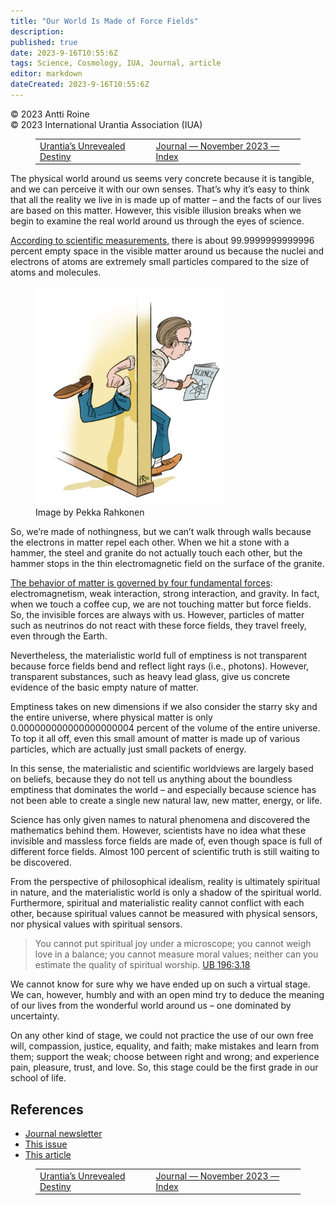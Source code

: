 ```yaml
---
title: "Our World Is Made of Force Fields"
description: 
published: true
date: 2023-9-16T10:55:6Z
tags: Science, Cosmology, IUA, Journal, article
editor: markdown
dateCreated: 2023-9-16T10:55:6Z
---
```


<p class="v-card v-sheet theme--light grey lighten-3 px-2">© 2023 Antti Roine<br>© 2023 International Urantia Association (IUA)</p>
<figure class="table chapter-navigator">
  <table>
    <tbody>
      <tr>
        <td>
        <a href="/en/article/Neal_Waldrop/urantias_unrevealed_destiny">
          <span class="mdi mdi-arrow-left-drop-circle"></span><span class="pl-2">Urantia’s Unrevealed Destiny</span>
        </a>
        </td>
        <td>
        <a href="/en/index/articles_iua_journal#journal-november-2023">
          <span class="mdi mdi-book-open-variant"></span><span class="pl-2">Journal — November 2023 — Index</span>
        </a>
        </td>
        <td>
        </td>
      </tr>
    </tbody>
  </table>
</figure>


The physical world around us seems very concrete because it is tangible, and we can perceive it with our own senses. That’s why it’s easy to think that all the reality we live in is made up of matter – and the facts of our lives are based on this matter. However, this visible illusion breaks when we begin to examine the real world around us through the eyes of science.

[According to scientific measurements](https://education.jlab.org/qa/how-much-of-an-atom-is-empty-space.html), there is about 99.9999999999996 percent empty space in the visible matter around us because the nuclei and electrons of atoms are extremely small particles compared to the size of atoms and molecules.

<figure id="Figure_1" class="image urantiapedia image-style-align-left">
<img src="/image/article/IUA_Journal/Walk-through-walls-Pekka-Rahkonen-300x350.jpg">
<figcaption>Image by Pekka Rahkonen</figcaption>
</figure>

So, we’re made of nothingness, but we can’t walk through walls because the electrons in matter repel each other. When we hit a stone with a hammer, the steel and granite do not actually touch each other, but the hammer stops in the thin electromagnetic field on the surface of the granite.

[The behavior of matter is governed by four fundamental forces](https://en.wikipedia.org/wiki/Fundamental_interaction): electromagnetism, weak interaction, strong interaction, and gravity. In fact, when we touch a coffee cup, we are not touching matter but force fields. So, the invisible forces are always with us. However, particles of matter such as neutrinos do not react with these force fields, they travel freely, even through the Earth.

Nevertheless, the materialistic world full of emptiness is not transparent because force fields bend and reflect light rays (i.e., photons). However, transparent substances, such as heavy lead glass, give us concrete evidence of the basic empty nature of matter.

Emptiness takes on new dimensions if we also consider the starry sky and the entire universe, where physical matter is only 0.000000000000000000004 percent of the volume of the entire universe. To top it all off, even this small amount of matter is made up of various particles, which are actually just small packets of energy.

In this sense, the materialistic and scientific worldviews are largely based on beliefs, because they do not tell us anything about the boundless emptiness that dominates the world – and especially because science has not been able to create a single new natural law, new matter, energy, or life.

Science has only given names to natural phenomena and discovered the mathematics behind them. However, scientists have no idea what these invisible and massless force fields are made of, even though space is full of different force fields. Almost 100 percent of scientific truth is still waiting to be discovered.

From the perspective of philosophical idealism, reality is ultimately spiritual in nature, and the materialistic world is only a shadow of the spiritual world. Furthermore, spiritual and materialistic reality cannot conflict with each other, because spiritual values cannot be measured with physical sensors, nor physical values with spiritual sensors.
<br style="clear:both;"/>

> You cannot put spiritual joy under a microscope; you cannot weigh love in a balance; you cannot measure moral values; neither can you estimate the quality of spiritual worship. <a id="a57_179"></a>[UB 196:3.18](/en/The_Urantia_Book/196#p3_18)

We cannot know for sure why we have ended up on such a virtual stage. We can, however, humbly and with an open mind try to deduce the meaning of our lives from the wonderful world around us – one dominated by uncertainty.

On any other kind of stage, we could not practice the use of our own free will, compassion, justice, equality, and faith; make mistakes and learn from them; support the weak; choose between right and wrong; and experience pain, pleasure, trust, and love. So, this stage could be the first grade in our school of life.

## References

- [Journal newsletter](https://urantia-association.org/newsletter/ncategory/journal/)
- [This issue](https://urantia-association.org/newsletter/journal-november-2023/)
- [This article](https://urantia-association.org/our-world-is-made-of-force-fields)

<figure class="table chapter-navigator">
  <table>
    <tbody>
      <tr>
        <td>
        <a href="/en/article/Neal_Waldrop/urantias_unrevealed_destiny">
          <span class="mdi mdi-arrow-left-drop-circle"></span><span class="pl-2">Urantia’s Unrevealed Destiny</span>
        </a>
        </td>
        <td>
        <a href="/en/index/articles_iua_journal#journal-november-2023">
          <span class="mdi mdi-book-open-variant"></span><span class="pl-2">Journal — November 2023 — Index</span>
        </a>
        </td>
        <td>
        </td>
      </tr>
    </tbody>
  </table>
</figure>
